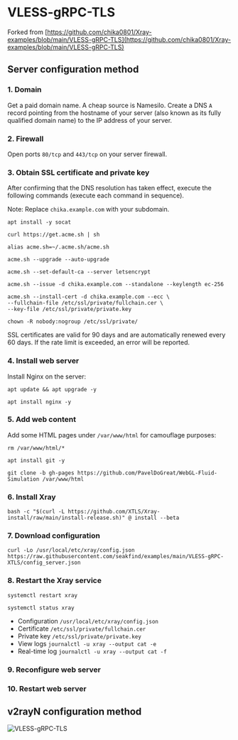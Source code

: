 # VLESS-gRPC-TLS

Forked from [https://github.com/chika0801/Xray-examples/blob/main/VLESS-gRPC-TLS](https://github.com/chika0801/Xray-examples/blob/main/VLESS-gRPC-TLS)

## Server configuration method

### 1. Domain

Get a paid domain name. A cheap source is Namesilo. Create a DNS `A` record pointing from the hostname of your server (also known as its fully qualified domain name) to the IP address of your server. 

### 2. Firewall

Open ports `80/tcp` and `443/tcp` on your server firewall.

### 3. Obtain SSL certificate and private key

After confirming that the DNS resolution has taken effect, execute the following commands (execute each command in sequence).

Note: Replace `chika.example.com` with your subdomain.

```
apt install -y socat
```

```
curl https://get.acme.sh | sh
```

```
alias acme.sh=~/.acme.sh/acme.sh
```

```
acme.sh --upgrade --auto-upgrade
```

```
acme.sh --set-default-ca --server letsencrypt
```

```
acme.sh --issue -d chika.example.com --standalone --keylength ec-256
```

```
acme.sh --install-cert -d chika.example.com --ecc \
--fullchain-file /etc/ssl/private/fullchain.cer \
--key-file /etc/ssl/private/private.key
```

```
chown -R nobody:nogroup /etc/ssl/private/
```

SSL certificates are valid for 90 days and are automatically renewed every 60 days. If the rate limit is exceeded, an error will be reported.

### 4. Install web server

Install Nginx on the server:

```
apt update && apt upgrade -y

apt install nginx -y
```

### 5. Add web content

Add some HTML pages under `/var/www/html` for camouflage purposes:

```
rm /var/www/html/*

apt install git -y

git clone -b gh-pages https://github.com/PavelDoGreat/WebGL-Fluid-Simulation /var/www/html
```

### 6. Install Xray

```
bash -c "$(curl -L https://github.com/XTLS/Xray-install/raw/main/install-release.sh)" @ install --beta
```

### 7. Download configuration

```
curl -Lo /usr/local/etc/xray/config.json https://raw.githubusercontent.com/seakfind/examples/main/VLESS-gRPC-XTLS/config_server.json
```

### 8. Restart the Xray service

```
systemctl restart xray
```

```
systemctl status xray
```

- Configuration `/usr/local/etc/xray/config.json`
- Certificate `/etc/ssl/private/fullchain.cer`
- Private key `/etc/ssl/private/private.key`
- View logs `journalctl -u xray --output cat -e`
- Real-time log `journalctl -u xray --output cat -f`

### 9. Reconfigure web server

### 10. Restart web server

## v2rayN configuration method

![VLESS-gRPC-TLS](https://user-images.githubusercontent.com/88967758/180817492-7c165cd0-2d65-4901-85c5-c07f1b39e8c7.jpg)
